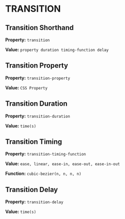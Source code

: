 # TRANSITION

## Transition Shorthand

**Property:** `transition`

**Value:** `property duration timing-function delay`


## Transition Property

**Property:** `transition-property`

**Value:** `CSS Property`

## Transition Duration

**Property:** `transition-duration`

**Value:** `time(s)`

## Transition Timing

**Property:** `transition-timing-function`

**Value:** `ease, linear, ease-in, ease-out, ease-in-out`

**Function:** `cubic-bezier(n, n, n, n)`

## Transition Delay

**Property:** `transition-delay`

**Value:** `time(s)`

